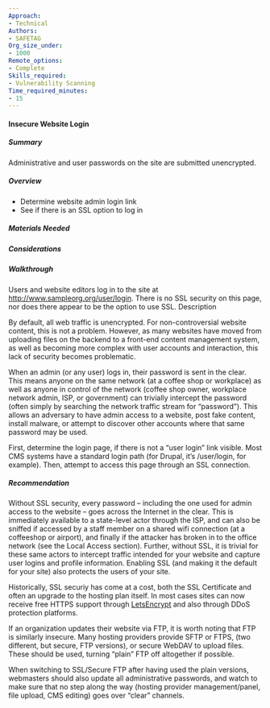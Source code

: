 ```yaml
---
Approach:
- Technical
Authors:
- SAFETAG
Org_size_under:
- 1000
Remote_options:
- Complete
Skills_required:
- Vulnerability Scanning
Time_required_minutes:
- 15
---
```


#### Insecure Website Login

##### Summary

Administrative and user passwords on the site are submitted unencrypted.

##### Overview

* Determine website admin login link
* See if there is an SSL option to log in

##### Materials Needed

##### Considerations

##### Walkthrough
Users and website editors log in to the site at http://www.sampleorg.org/user/login. There is no SSL security on this page, nor does there appear to be the option to use SSL.
Description

By default, all web traffic is unencrypted. For non-controversial website content, this is not a problem. However, as many websites have moved from uploading files on the backend to a front-end content management system, as well as becoming more complex with user accounts and interaction, this lack of security becomes problematic.

When an admin (or any user) logs in, their password is sent in the clear. This means anyone on the same network (at a coffee shop or workplace) as well as anyone in control of the network (coffee shop owner, workplace network admin, ISP, or government) can trivially intercept the password (often simply by searching the network traffic stream for “password”). This allows an adversary to have admin access to a website, post fake content, install malware, or attempt to discover other accounts where that same password may be used.

First, determine the login page, if there is not a “user login” link visible. Most CMS systems have a standard login path (for Drupal, it’s /user/login, for example). Then, attempt to access this page through an SSL connection.

##### Recommendation

Without SSL security, every password – including the one used for admin access to the website – goes across the Internet in the clear. This is immediately available to a state-level actor through the ISP, and can also be sniffed if accessed by a staff member on a shared wifi connection (at a coffeeshop or airport), and finally if the attacker has broken in to the office network (see the Local Access section).  Further, without SSL, it is trivial for these same actors to intercept traffic intended for your website and capture user logins and profile information. Enabling SSL (and making it the default for your site) also protects the users of your site.

Historically, SSL securiy has come at a cost, both the SSL Certificate and often an upgrade to the hosting plan itself. In most cases sites can now receive free HTTPS support through [LetsEncrypt](https://letsencrypt.org/) and also through DDoS protection platforms.

If an organization updates their website via FTP, it is worth noting that FTP is similarly insecure. Many hosting providers provide SFTP or FTPS, (two different, but secure, FTP versions), or secure WebDAV to upload files. These should be used, turning “plain” FTP off altogether if possible.

When switching to SSL/Secure FTP after having used the plain versions, webmasters should also update all administrative passwords, and watch to make sure that no step along the way (hosting provider management/panel, file upload, CMS editing) goes over “clear” channels.
